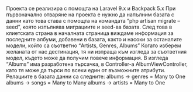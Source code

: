 Проекта се реализира с помощта на Laravel 9.x и Backpack 5.x
При първоначално отваряне на проекта е нужно да напълним базата с данни като това става с помощта на командата “php artisan migrate –seed”, която изпълнява миграциите и seed-ва базата.
След това в клиетската страна в началната страница виждаме информация за последните албуми, добавени в базата, както и насоки за останалите модели, който са съответно “Artists, Genres, Albums”
Когато изберем желаната от нас дестинация, тя ни изпраща към изгледа за съответния модел, където може да получим повече информация.
В изгледа “Albums” има разработена търсачка, в Controller-a AlbumViewController, като тя може да търси по всеки един от възможните атрибути.
Релациите в базата данни са следните:
albums -> genres = Many to One
albums -> songs = Many to Many
albums -> artists = Many to One

